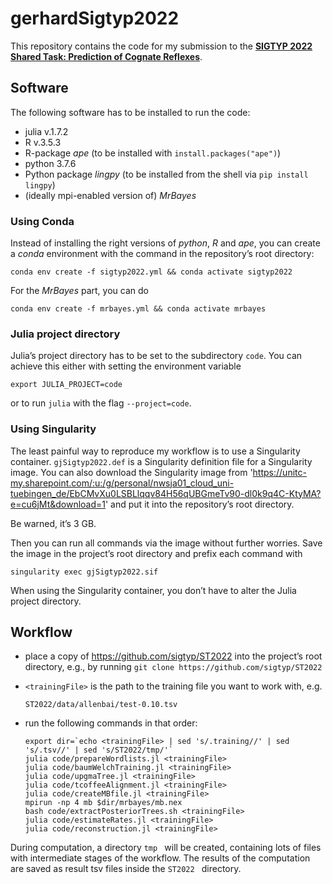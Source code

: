 # gerhardSigtyp2022



This repository contains the code for my submission to the [**SIGTYP 2022 Shared Task: Prediction of Cognate Reflexes**](https://github.com/sigtyp/ST2022). 

## Software

The following software has to be installed to run the code:

- julia v.1.7.2
- R v.3.5.3 
- R-package *ape* (to be installed with `install.packages("ape")`)
- python 3.7.6
- Python package *lingpy* (to be installed from the shell via `pip install lingpy`)
- (ideally mpi-enabled version of) *MrBayes* 

### Using Conda

Instead of installing the right versions of *python*, *R* and *ape*, you can create a *conda* environment with the command in the repository’s root directory:

`conda env create -f sigtyp2022.yml && conda activate sigtyp2022`

For the *MrBayes* part, you can do

`conda env create -f mrbayes.yml && conda activate mrbayes`

### Julia project directory

Julia’s project directory has to be set to the subdirectory `code`. You can achieve this either with setting the environment variable

`export JULIA_PROJECT=code`

or to run `julia` with the flag `--project=code`.

### Using Singularity

The least painful way to reproduce my workflow is to use a Singularity container. `gjSigtyp2022.def` is a Singularity definition file for a Singularity image. You can also download the Singularity image from 'https://unitc-my.sharepoint.com/:u:/g/personal/nwsja01_cloud_uni-tuebingen_de/EbCMvXu0LSBLlqqv84H56qUBGmeTv90-dl0k9q4C-KtyMA?e=cu6jMt&download=1' and put it into the repository’s root directory.

Be warned, it’s 3 GB.

Then you can run all commands via the image without further worries. Save the image in the project’s root directory and prefix each command with

`singularity exec gjSigtyp2022.sif`

When using the Singularity container, you don’t have to alter the Julia project directory.



## Workflow

- place a copy of https://github.com/sigtyp/ST2022 into the project’s root directory, e.g., by running
  `git clone https://github.com/sigtyp/ST2022`

- `<trainingFile>` is the path to the training file you want to work with, e.g. 

  `ST2022/data/allenbai/test-0.10.tsv`

- run the following commands in that order:

  ```shell
  export dir=`echo <trainingFile> | sed 's/.training//' | sed 's/.tsv//' | sed 's/ST2022/tmp/'` 
  julia code/prepareWordlists.jl <trainingFile>
  julia code/baumWelchTraining.jl <trainingFile>
  julia code/upgmaTree.jl <trainingFile>
  julia code/tcoffeeAlignment.jl <trainingFile>
  julia code/createMBfile.jl <trainingFile>
  mpirun -np 4 mb $dir/mrbayes/mb.nex
  bash code/extractPosteriorTrees.sh <trainingFile>
  julia code/estimateRates.jl <trainingFile>
  julia code/reconstruction.jl <trainingFile>
  ```

  

During computation, a directory `tmp ` will be created, containing lots of files with intermediate stages of the workflow. The results of the computation are saved as result tsv files inside the `ST2022 ` directory.